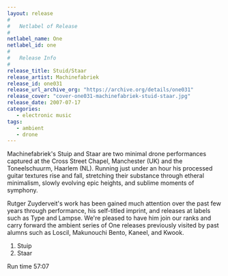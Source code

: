```yaml
---
layout: release
#
#   Netlabel of Release
#
netlabel_name: One
netlabel_id: one
#
#   Release Info
#
release_title: Stuid/Staar
release_artist: Machinefabriek
release_id: one031
release_url_archive_org: "https://archive.org/details/one031"
release_cover: "cover-one031-machinefabriek-stuid-staar.jpg"
release_date: 2007-07-17
categories:
   - electronic music
tags:
   - ambient
   - drone
---
```

Machinefabriek's Stuip and Staar are two minimal drone performances captured at the Cross Street Chapel, Manchester (UK) and the Toneelschuurm, Haarlem (NL). Running just under an hour his processed guitar textures rise and fall, stretching their substance through etheral minimalism, slowly evolving epic heights, and sublime moments of symphony.

Rutger Zuyderveit's work has been gained much attention over the past few years through performance, his self-titled imprint, and releases at labels such as Type and Lampse. We're pleased to have him join our ranks and carry forward the ambient series of One releases previously visited by past alumns such as Loscil, Makunouchi Bento, Kaneel, and Kwook.

1. Stuip
2. Staar

Run time 57:07